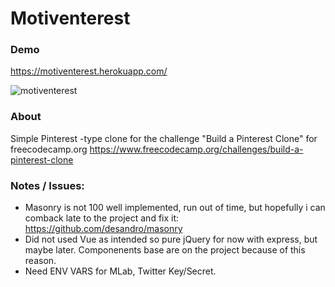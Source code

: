 # Motiventerest

### Demo
https://motiventerest.herokuapp.com/

![motiventerest](https://wilsonmunoz.net/etc/githubgifs/motiventerest.gif "motiventerest")

### About
Simple Pinterest -type clone for the challenge "Build a Pinterest Clone" for freecodecamp.org
https://www.freecodecamp.org/challenges/build-a-pinterest-clone

### Notes / Issues:
- Masonry is not 100 well implemented, run out of time, but hopefully i can comback late to the project and fix it: https://github.com/desandro/masonry
- Did not used Vue as intended so pure jQuery for now with express, but maybe later. Componenents base are on the project because of this reason.
- Need ENV VARS for MLab, Twitter Key/Secret.
